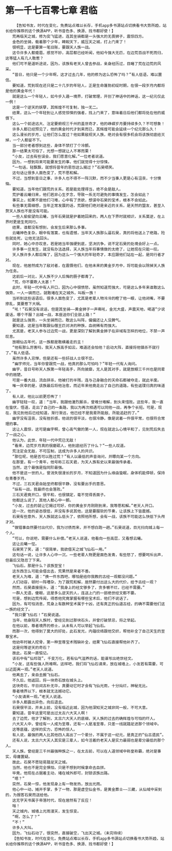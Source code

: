 # 第一千七百零七章 君临
        【告知书友，时代在变化，免费站点难以长存，手机app多书源站点切换看书大势所趋，站长给你推荐的这个换源APP，听书音色多、换源、找书都好使！】
       荒再临天之城，修为突飞猛进，连其坐骑都是一头强大的无畏狮子，震惊四方。
       金色的坐骑，载着那个少年，睥睨天下，威压天之城，打上门来了！
       很明显，这是要算一笔旧账，要跟天人族一战。
       这令许多人都蹙眉，感觉不妙，高层都已经听闻，他如今强大无匹，在边荒百战不死而归，这等猛人有几人敢惹？
       他们可不是道听途说，因为，该族有老天人曾去参战，亲身经历过，目睹了荒在边荒的风采。
       “昔日，他只是一个少年啊，这才过去几年，他的修为这么恐怖了吗？”有人低语，难以置信。
       要知道，荒到现在还只是二十几岁的年轻人，正是生命蓬勃初绽时期，在很一段岁月内都将是他的黄金年代！
       就是这么一个年轻人，如今步入遁一境界，打破常理，开创了神话中的神话，这一纪元仅此一例！
       这是一个逆天的妖孽，其辉煌不可复制，独一无二。
       结果，这么一个年轻到让人感觉惊悚的强者，找上门来了，意味着日后他们都将处在他的威慑下。
       这么一个前途远大、注定要俯视三千州的盖世奇才，他的峥嵘岁月要持续多久？不可想象！
       许多人都已经预见了，他的黄金时代才到来而已，其辉煌可能会延续一个纪元那么久！
       这么漫长的岁月，让他们怎么度过？他如果敌视天人族，绝对会有很多机会将该族彻底给灭掉，一个人都留不下。
       当一部分老者想到这些，身体不禁打了个冷颤。
       那一结果太可怕了，光想一想就让人不寒而栗！
       “小友，过去有些误会，我们愿意化解。”一位老者说道。
       因为，一想到将来可能要发生的事，他们就觉得十分惊悚。
       “一句话，轻飘飘，就想将昔年的恩怨这么揭过？”石昊哂笑。
       这句话让很多人面色变了，荒不愿和解。
       不过，当想到昔日之事，许多人也不得不一阵沉默，而不少当事人更是心有沮丧，十分懊恼。
       要知道，当年他们跟荒的关系，若是能处理得当，绝不会是敌人。
       荒护着云曦归来，他们若非心生歹念，导致一系无可避免的事情发生，怎会如此？
       事实上，如果不是他们刁难，心中有了贪欲，想谋夺石昊的宝术，根本不会如此。
       有些事无需细想，当年正常发展的话，荒跟他们绝对是亲近的关系，是天然的盟友，甚至入赘天人族也不是没有可能。
       一些人偷偷望向云曦，当年石昊就是护着她回来的，两人在下界时就相识，关系莫逆，在上界时更是生死同行。
       结果，谁都没有想到，会发生后来那么多事。
       云曦神色复杂，眼中有落寞，也有遗憾，当年天人族那么逼石昊，真的将他送上了绝路，险些就处死，让他无法回头。
       同时，她心中亦叹息，若是她当年强硬到底，坚决抗争，说不定石昊的处境会好上一点。
       许多事一旦发生，就没有办法选择，天人族当年将事情做的太绝了，让她现在只能一叹。
       天人族许多人都后悔了，因为这么一个强大的年轻奇才，本应跟他们站在一起，是同行者才对。
       现在，他居然成为了敌对者，在震慑他们，在他未来的黄金岁月中，将可能会以除掉天人族为任务。
       这前后一对比，天人族不少人后悔的肠子都青了。
       “荒，你不要欺人太甚！”
       此时，年轻一代中有人开口，因为心中很愤怒，虽然知道荒强大，可是这么多年来谁敢这么强势，一人一骑而已，就敢堵在天之城外，叫板一族！
       当听到这些话语后，很多人面色变了，尤其是老辈人物冷冷的瞪了他一眼，让他闭嘴，不要掺乱，莫要惹下大祸。
       “吼！”石昊没有说话，但是其坐骑——黄金狮子一声嘶吼，金光大盛，声震天地，喝道“少说废话，哪个不服？出城一战，本座送你们全部上路！”
       就是这么强势，一头坐骑而已，敢这么叫阵，偏偏还让人没脾气。
       要知道，这是当年敢跟仙僧王匹对决的种族，血统稀有而强大。
       尤其是，老天人参与过边荒一战，更是深刻了解到黄金狮子在异域有怎样的地位，不禁一声叹息。
       放眼仙古年代，这一族都是敢横着走的主！
       “他有那么厉害吗，我天人族高手如云，难道还会怕他？启动大阵，直接将他镇杀不就行了。”有人低语。
       虽然许多人忌惮，但是还有一些好战人士很不忿。
       “幽宇师兄，当年你曾跟荒一战，他真的那么可怕吗？”年轻一代有人询问。
       幽宇，昔日号称天人族第一年轻高手，所向披靡，无人是其对手，就是放眼三千州也是同辈中的翘楚。
       可是一番大战，流血拼杀，他被打的半残，连与己身融合的天命石都被夺走，就此半废。
       唯一庆幸的是，该族最后将他治愈，而近年来他竟走出了自己的道路，有些返璞归真的味道了。
       有人说，他比以前更恐怖了！
       幽宇轻轻一叹，道：“当年，我跟他激烈厮杀，曾难分难解，到头来惜败。这些年，我一直在蛰伏，悟道，走出了自己的一条路，我以为再次相遇可以同他一战，再争个长短。可是，现在，我见到他后已经知道，渐行渐远，他已经不是我辈所能敌、所能追赶的了。”
       幽宇没有沮丧，没有挫折感，他说的很平淡，也很冷静，像是说着一件很平常，也很符合常理的事。
       这让人震惊，这可是幽宇啊，曾心高气傲的第一人，现在就这么心境平和了，见到荒后失去了一战之心。
       他认为，此世，年轻一代中荒已无敌！
       “看来，边荒岁月真的很磨砺人，他到底经历了什么？”一些人叹道。
       荒注定会无敌，不可压制，这成为许多人的共识。
       “那位呢，他是否可以胜过荒？”有人以最低的声音询问，并瞟向某一个方向。
       在那里，有一个青年，他号称三石天君，为天人族有史以来最强传承者。
       当然，这个最强是指同阶最强。
       他不是这一世的人，曾消失很漫长的岁月，不知道因为什么缘由蛰眠，身体机能停顿，保持在青春岁月。
       不过，三石天君自始至终都很平静，没有要出手的意思。
       “纵有一战，我最终也会落败。”
       三石天君竟开口，很平和，也很镇定，毫不觉得丢面子。
       他都这么说了，其他人都心中一颤。
       “小友，过去的就让它揭过可好，你的黄金岁月刚刚到来，我等愿和解。”老天人开口。
       这一次，他的姿态很低，并没有多说其他，这是要服软的节奏，让该族上下皆震撼。
       石昊有些意外，天人族就这么低头了，依照他所想，会有一战，该族不可能这么快低下头颅才对。
       “做错事自然要付出代价，我为讨债而来，并不想白跑一趟。”石昊说道，目光扫向城上每一个人。
       “可以，你说吧，需要什么补偿。”老天人说道，他看向一些高层，又看想云曦。
       这让云曦一怔。
       石昊笑了笑，道：“很简单，我欲借天之城飞仙石一用。”
       这句话一说，让许多人心中一沉，一些老辈人物更是面色发青，有些怒了，想要呵斥出声，但最后又隐忍了下来。
       飞仙石，那是什么？该族至宝！
       这东西怎么可能会借出去，荒果然是来者不善。
       老天人为难，道：“换一件东西吧，哪怕是给你我教的古经一观都没问题。”
       人们动容，顿时一阵嘈杂，为了跟荒和解，居然要付出这么大的代价，给予古经一观？
       然而，石昊直接摇头，道：“我身上的经文够多了，贪多嚼不烂，已经不需要。”
       一群人无语，傻眼，这是多么逆天的人，连送上门的一部绝世经文都不要。
       可是，想到边荒传闻，得悉他究竟掌握有哪些宝术后，他们不说话了。
       因为，有可怕消息，荒身上有数种宝术属于十凶，还有真正的仙道古经，的确不需要他们这一族的经文了。
       “我只要飞仙石！”石昊说道。
       当年，他身陷天人族时，曾经见到过那块石头，并曾打破禁忌，将之举起。
       在他以前，尊者境界的修士，从未有人可以举起飞仙石。
       而那一次，他得到了莫大的好处，此石发光，内蕴纹络跟他交织，帮他补全了自己天生的至尊宝术。
       他幼年时被人挖骨，第一种至尊宝术残缺补全，结果飞仙石直接帮他补齐了。
       这是何等逆天的奇石？
       故此，石昊一直惦记。
       该石中有“仙玲珑”，千变万化，若有仙气滋养的话，能谱写出绝世经文。
       “小友，这有些强人所难啊。这样吧，我们将飞仙石请来，放在城墙上，小友若有需要，可以近距离一观。”老天人说道。
       他离去了，亲自去搬飞仙石。
       不久后，他返回，将一块奇石放在城头上。
       这块奇石，平日间古朴无华，真要动它时才会有飞仙光雨，十分灿烂，神秘无比。
       尊者境界以下，根本就无法撼动它。
       “小友请来一观。”老天人说道。
       许多人都露出异色，向后退去。
       石昊很平淡，并未上前，没有临近此城，因为他深知天之城非同一般，不可大意。
       要知道，昔年这里可是出过太古六大天人啊！
       去了边荒，他才了解到，太古六大天人的底细，天人族的过去的确辉煌与可怕的吓人。
       六大天人中，曾经有一人成为至尊，还有一人是准至尊，只差一线就踏足进那个领域中。
       这等底蕴，这样的实力，恐怖的惊人。
       有人说，最强的两人比其他四人高出了一个辈分，不属于这一纪元，是真正的“仙古遗民”。
       还有人说，太古六大天人其实是三辈人，如今活着的老天人是实力最弱也是辈分最低的那个人。
       天人族，曾经是三千州最强种族之一，在太古前，可以在人道领域中称皇称霸，绝对是事实，毋庸置疑。
       故此，石昊不愿轻易踏足天之城。
       当然，他也不是完全惧怕，只是不想到时候拿命去血拼。
       毕竟，他现在占据着主动，堵在城外即可，封锁该族出路。
       “嗯？”
       突然，石昊一惊，他发现身上有一物发热，放出光雨。
       他心中一动，摊开手掌，多了一物，那是虚空仙金书，是黄金葬士——三藏，从仙域中采到的，为报答石昊而送给他。
       这无字天书属于帝落时代，现在居然有了反应！
       嗡！
       天之城内，城墙上光雨漫天，发生惊变。
       “啊，怎么了？”
       “不！”
       许多人大叫。
       因为，飞仙石动了，很突然，直接破空，飞出天之城。（未完待续）
       【告知书友，时代在变化，免费站点难以长存，手机app多书源站点切换看书大势所趋，站长给你推荐的这个换源APP，听书音色多、换源、找书都好使！】